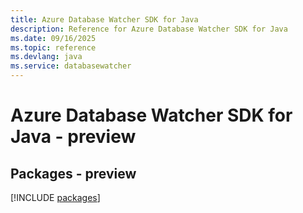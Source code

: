 ```yaml
---
title: Azure Database Watcher SDK for Java
description: Reference for Azure Database Watcher SDK for Java
ms.date: 09/16/2025
ms.topic: reference
ms.devlang: java
ms.service: databasewatcher
---
```

# Azure Database Watcher SDK for Java - preview
## Packages - preview
[!INCLUDE [packages](database-watcher-index.md)]